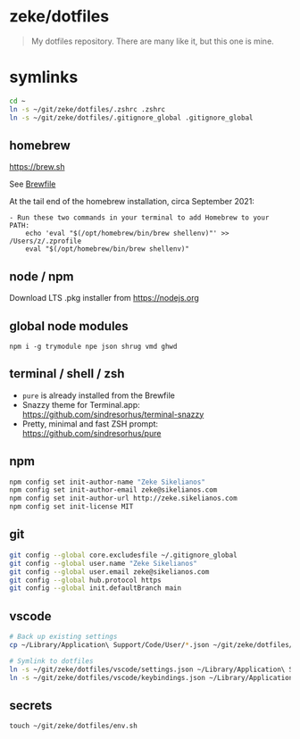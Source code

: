 # zeke/dotfiles

> My dotfiles repository. There are many like it, but this one is mine.

# symlinks

```sh
cd ~
ln -s ~/git/zeke/dotfiles/.zshrc .zshrc
ln -s ~/git/zeke/dotfiles/.gitignore_global .gitignore_global
```

## homebrew

https://brew.sh

See [Brewfile](Brewfile)

At the tail end of the homebrew installation, circa September 2021:

```
- Run these two commands in your terminal to add Homebrew to your PATH:
    echo 'eval "$(/opt/homebrew/bin/brew shellenv)"' >> /Users/z/.zprofile
    eval "$(/opt/homebrew/bin/brew shellenv)"
```

## node / npm

Download LTS .pkg installer from https://nodejs.org

## global node modules

```
npm i -g trymodule npe json shrug vmd ghwd
```

## terminal / shell / zsh

- `pure` is already installed from the Brewfile
- Snazzy theme for Terminal.app: https://github.com/sindresorhus/terminal-snazzy
- Pretty, minimal and fast ZSH prompt: https://github.com/sindresorhus/pure

## npm

```sh
npm config set init-author-name "Zeke Sikelianos"
npm config set init-author-email zeke@sikelianos.com
npm config set init-author-url http://zeke.sikelianos.com
npm config set init-license MIT
```

## git

```sh
git config --global core.excludesfile ~/.gitignore_global
git config --global user.name "Zeke Sikelianos"
git config --global user.email zeke@sikelianos.com
git config --global hub.protocol https
git config --global init.defaultBranch main
```

## vscode

```sh
# Back up existing settings
cp ~/Library/Application\ Support/Code/User/*.json ~/git/zeke/dotfiles/vscode/

# Symlink to dotfiles
ln -s ~/git/zeke/dotfiles/vscode/settings.json ~/Library/Application\ Support/Code/User/settings.json
ln -s ~/git/zeke/dotfiles/vscode/keybindings.json ~/Library/Application\ Support/Code/User/keybindings.json
```

## secrets

```
touch ~/git/zeke/dotfiles/env.sh
```